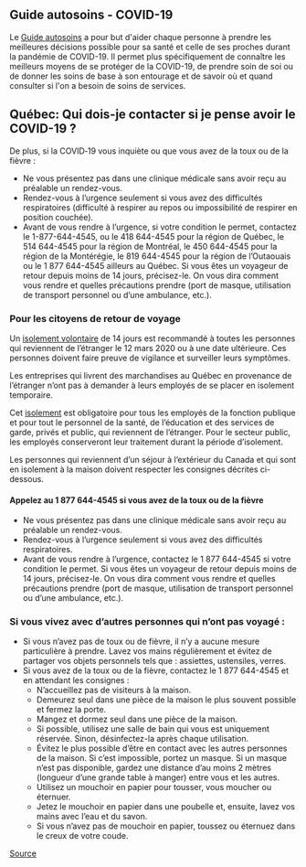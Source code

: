 ## Guide autosoins - COVID-19

Le [Guide autosoins](https://publications.msss.gouv.qc.ca/msss/document-002491/) a pour but d'aider chaque personne à prendre les meilleures décisions possible pour sa santé et celle de ses proches durant la pandémie de COVID-19. Il permet plus spécifiquement de connaître les meilleurs moyens de se protéger de la COVID-19, de prendre soin de soi ou de donner les soins de base à son entourage et de savoir où et quand consulter si l'on a besoin de soins de services.


## Québec: Qui dois-je contacter si je pense avoir le COVID-19 ?

De plus, si la COVID‑19 vous inquiète ou que vous avez de la toux ou de la fièvre :

- Ne vous présentez pas dans une clinique médicale sans avoir reçu au préalable un rendez-vous.
- Rendez-vous à l’urgence seulement si vous avez des difficultés respiratoires (difficulté à respirer au repos ou impossibilité de respirer en position couchée).
- Avant de vous rendre à l’urgence, si votre condition le permet, contactez le 1-877-644-4545, ou le 418 644-4545 pour la région de Québec, le 514 644-4545 pour la région de Montréal, le 450 644-4545 pour la région de la Montérégie, le 819 644-4545 pour la région de l’Outaouais ou le 1 877 644-4545 ailleurs au Québec. Si vous êtes un voyageur de retour depuis moins de 14 jours, précisez-le. On vous dira comment vous rendre et quelles précautions prendre (port de masque, utilisation de transport personnel ou d’une ambulance, etc.).

### Pour les citoyens de retour de voyage

Un [isolement volontaire](https://www.canada.ca/fr/sante-publique/services/maladies/2019-nouveau-coronavirus/professionnels-sante/directives-provisoires-cas-contacts.html#ann1) de 14 jours est recommandé à toutes les personnes qui reviennent de l’étranger le 12 mars 2020 ou à une date ultérieure. Ces personnes doivent faire preuve de vigilance et surveiller leurs symptômes.

Les entreprises qui livrent des marchandises au Québec en provenance de l’étranger n’ont pas à demander à leurs employés de se placer en isolement temporaire.

Cet [isolement](https://www.canada.ca/fr/sante-publique/services/maladies/2019-nouveau-coronavirus/professionnels-sante/directives-provisoires-cas-contacts.html#ann1) est obligatoire pour tous les employés de la fonction publique et pour tout le personnel de la santé, de l’éducation et des services de garde, privés et public, qui reviennent de l’étranger. Pour le secteur public, les employés conserveront leur traitement durant la période d’isolement.

Les personnes qui reviennent d’un séjour à l’extérieur du Canada et qui sont en isolement à la maison doivent respecter les consignes décrites ci-dessous.

#### Appelez au 1 877 644-4545 si vous avez de la toux ou de la fièvre

- Ne vous présentez pas dans une clinique médicale sans avoir reçu au préalable un rendez-vous.
- Rendez-vous à l’urgence seulement si vous avez des difficultés respiratoires.
- Avant de vous rendre à l’urgence, contactez le 1 877 644-4545 si votre condition le permet. Si vous êtes un voyageur de retour depuis moins de 14 jours, précisez-le. On vous dira comment vous rendre et quelles précautions prendre (port de masque, utilisation de transport personnel ou d’une ambulance, etc.).

### Si vous vivez avec d’autres personnes qui n’ont pas voyagé :

- Si vous n’avez pas de toux ou de fièvre, il n’y a aucune mesure particulière à prendre. Lavez vos mains régulièrement et évitez de partager vos objets personnels tels que : assiettes, ustensiles, verres.
- Si vous avez de la toux ou de la fièvre, contactez le 1 877 644-4545 et en attendant les consignes :
  - N’accueillez pas de visiteurs à la maison.
  - Demeurez seul dans une pièce de la maison le plus souvent possible et fermez la porte.
  - Mangez et dormez seul dans une pièce de la maison.
  - Si possible, utilisez une salle de bain qui vous est uniquement réservée. Sinon, désinfectez-la après chaque utilisation.
  - Évitez le plus possible d’être en contact avec les autres personnes de la maison. Si c’est impossible, portez un masque. Si un masque n’est pas disponible, gardez une distance d’au moins 2 mètres (longueur d’une grande table à manger) entre vous et les autres.
  - Utilisez un mouchoir en papier pour tousser, vous moucher ou éternuer.
  - Jetez le mouchoir en papier dans une poubelle et, ensuite, lavez vos mains avec l’eau et du savon.
  - Si vous n’avez pas de mouchoir en papier, toussez ou éternuez dans le creux de votre coude.

[Source](https://www.quebec.ca/sante/problemes-de-sante/a-z/coronavirus-2019/)
